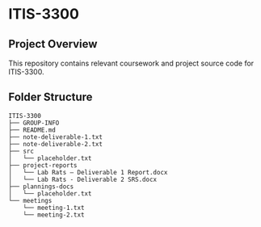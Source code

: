 # ITIS-3300

## Project Overview

This repository contains relevant coursework and project source code for ITIS-3300.

## Folder Structure

```
ITIS-3300
├── GROUP-INFO
├── README.md
├── note-deliverable-1.txt
├── note-deliverable-2.txt
├── src
│   └── placeholder.txt
├── project-reports
│   └── Lab Rats – Deliverable 1 Report.docx
│   └── Lab Rats - Deliverable 2 SRS.docx
├── plannings-docs
│   └── placeholder.txt
└── meetings
    └── meeting-1.txt
    └── meeting-2.txt

```
